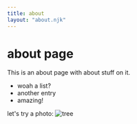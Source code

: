 ```yaml
---
title: about
layout: "about.njk"
---
```


# about page

This is an about page with about stuff on it.


- woah a list?
- another entry
- amazing!


let's try a photo:
<img src="tree.jpg" alt="tree">